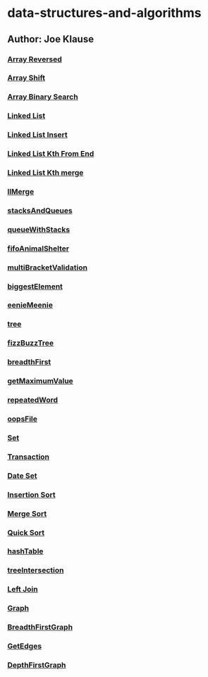 # data-structures-and-algorithms
## Author: Joe Klause

### [Array Reversed](challenges/arrayReverse/array-reverse.js)

### [Array Shift](challenges/arrayShift/array-shift.js)

### [Array Binary Search](challenges/arrayBinarySearch/array-binary-search.js)

### [Linked List](challenges/linkedList/linked-list.js)

### [Linked List Insert](challenges/linkedList/linked-list.js)

### [Linked List Kth From End](challenges/linkedList/linked-list.js)

### [Linked List Kth merge](challenges/linkedList/linked-list.js)

### [llMerge](challenges/llMerge/ll-merge.js)

### [stacksAndQueues](challenges/stacksAndQueues/stacks-and-queues.js)

### [queueWithStacks](challenges/queueWithStacks/queue-with-stacks.js)

### [fifoAnimalShelter](challenges/fifoAnimalShelter/fifo-animal-shelter.js)

### [multiBracketValidation](challenges/multiBracketValidation/multi-bracket-validation.js)

### [biggestElement](challenges/mock-interview-extra-credit/biggestElement/biggest-element.js)

### [eenieMeenie](challenges/mock-interview-extra-credit/eeneyMeeney/eeney-meeney.js)

### [tree](challenges/tree/tree.js)

### [fizzBuzzTree](challenges/fizzBuzzTree/fizz-buzz-tree.js)

### [breadthFirst](challenges/tree/tree.js)

### [getMaximumValue](challenges/tree/tree.js)

### [repeatedWord](challenges/repeatedWord/repeated-word.js)

### [oopsFile](challenges/oops-file/oops-file.js.js)

### [Set](challenges/set/Set.js)

### [Transaction](challenges/transactions/transaction.js)

### [Date Set](challenges/date/date-setting.js)

### [Insertion Sort](challenges/insertion-sort/insertSort.js)

### [Merge Sort](challenges/merge-sort/mergeSort.js)

### [Quick Sort](challenges/quick-sort/quickSort.js)

### [hashTable](challenges/hash-table/hashTable.js)

### [treeIntersection](challenges/treeIntersection/tree-intersection.js)

### [Left Join](challenges/left-join/leftJoin.js)

### [Graph](challenges/graph/graph.js) 

### [BreadthFirstGraph](challenges/breadth-first-graph/breadthFirstGraph.js) 

### [GetEdges](challenges/get-edges/getEdges.js) 

### [DepthFirstGraph](challenges/depth-first-graph/depthFirst.js) 

